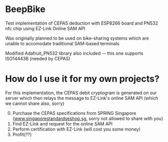 BeepBike
========

Test implementation of CEPAS deduction with ESP8266 board and PN532 nfc chip using EZ-Link Online SAM API

Was originally planned to be used on bike-sharing systems which are unable to accomodate traditional SAM-based terminals

Modified Adafruit_PN532 library also included -- this one supports ISO14443B (needed by CEPAS)


How do I use it for my own projects?
========

For this implementation, the CEPAS debit cryptogram is generated on our server which then relays the message to EZ-Link's online SAM API (which we cannot share also, sorry)

0. Purchase the CEPAS specifications from SPRING Singapore (www.singaporestandardseshop.sg, sorry not allowed to share with you)
1. Find EZ-Link and request for the online SAM API 
2. Perform certification with EZ-Link (will cost you some money)
3. Profit(??)
